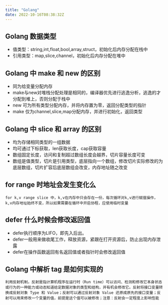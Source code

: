 ```yaml
---
title: "Golang"
date: 2022-10-16T08:38:32Z
---
```


## **Golang 数据类型**
- 值类型：string,int,float,bool,array,struct，初始化后内存分配在栈中
- 引用类型：map,slice,channel，初始化后内存分配在堆中

## **Golang 中 make 和 new 的区别**
- 同为给变量分配内存
- make与new对堆栈分配处理是相同的，编译器优先进行逃逸分析，逃逸的才分配到堆上，否则分配于栈中
- new 可为所有类型分配内存，并将内存置为零，返回分配类型的指针
- make 仅为channel,slice,map分配内存，并进行初始化，返回类型

## **Golang 中 slice 和 array 的区别**
- 均为存储相同类型的一组数据
- 均可通过下标获取，len获取长度，cap获取容量
- 数组固定长度，访问和复制超过数组长度会越界，切片容量长度可变
- 数组是值类型，切片是引用类型，底层指向一个数组，修改切片实际修改的为底层数组，切片扩容后底层数组会改变，内存地址随之改变

## **for range 时地址会发生变化么**
    for k,v range slice 中，k,v在内存中只会存在一份，每次循环对k,v进行赋值操作，k,v内存地址始终不变，所以如果需要在循环中开启协程，应使用临时变量
    
## **defer 什么时候会修改返回值**
- defer执行顺序为LIFO，即先入后出。
- defer一般用来做收尾工作，释放资源，紧跟在打开资源后，防止出现内存泄露
- defer在操作函数返回有名返回值或者指针时会修改返回值

## **Golang 中解析 tag 是如何实现的**
    利用反射机制，反射是指计算机程序在运行时（Run time）可以访问、检测和修改它本身状态或行为的一种能力或动态知道给定数据对象的类型和结构，并有机会修改它。反射将接口变量转换成反射对象 Type 和 Value；反射可以通过反射对象 Value 还原成原先的接口变量；反射可以用来修改一个变量的值，前提是这个值可以被修改；注意：反射会一定程度上影响性能